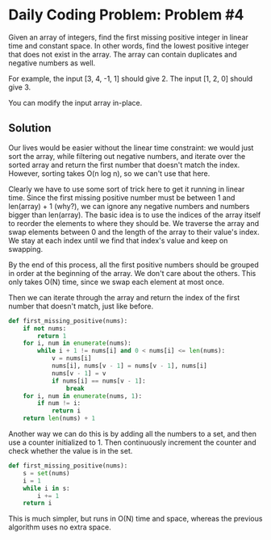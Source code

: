 # Daily Coding Problem: Problem #4

Given an array of integers, find the first missing positive integer in linear time and constant space. In other words, find the lowest positive integer that does not exist in the array. The array can contain duplicates and negative numbers as well.

For example, the input [3, 4, -1, 1] should give 2. The input [1, 2, 0] should give 3.

You can modify the input array in-place.

## Solution

Our lives would be easier without the linear time constraint: we would just sort the array, while filtering out negative numbers, and iterate over the sorted array and return the first number that doesn't match the index. However, sorting takes O(n log n), so we can't use that here.

Clearly we have to use some sort of trick here to get it running in linear time. Since the first missing positive number must be between 1 and len(array) + 1 (why?), we can ignore any negative numbers and numbers bigger than len(array). The basic idea is to use the indices of the array itself to reorder the elements to where they should be. We traverse the array and swap elements between 0 and the length of the array to their value's index. We stay at each index until we find that index's value and keep on swapping.

By the end of this process, all the first positive numbers should be grouped in order at the beginning of the array. We don't care about the others. This only takes O(N) time, since we swap each element at most once.

Then we can iterate through the array and return the index of the first number that doesn't match, just like before.

```python
def first_missing_positive(nums):
    if not nums:
        return 1
    for i, num in enumerate(nums):
        while i + 1 != nums[i] and 0 < nums[i] <= len(nums):
            v = nums[i]
            nums[i], nums[v - 1] = nums[v - 1], nums[i]
            nums[v - 1] = v
            if nums[i] == nums[v - 1]:
                break
    for i, num in enumerate(nums, 1):
        if num != i:
            return i
    return len(nums) + 1
```

Another way we can do this is by adding all the numbers to a set, and then use a counter initialized to 1. Then continuously increment the counter and check whether the value is in the set.

```python
def first_missing_positive(nums):
    s = set(nums)
    i = 1
    while i in s:
        i += 1
    return i
```

This is much simpler, but runs in O(N) time and space, whereas the previous algorithm uses no extra space.
